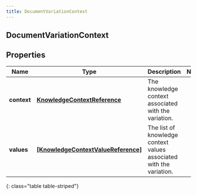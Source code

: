 ```yaml
---
title: DocumentVariationContext
---
```

## DocumentVariationContext

## Properties

|Name | Type | Description | Notes|
|------------ | ------------- | ------------- | -------------|
| **context** | [**KnowledgeContextReference**](KnowledgeContextReference.html) | The knowledge context associated with the variation. | |
| **values** | [**[KnowledgeContextValueReference]**](KnowledgeContextValueReference.html) | The list of knowledge context values associated with the variation. | |
{: class="table table-striped"}


